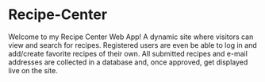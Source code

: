 # Recipe-Center

Welcome to my Recipe Center Web App! A dynamic site where visitors can view and search for
recipes. Registered users are even be able to log in and add/create favorite recipes of their own. All submitted
recipes and e-mail addresses are collected in a database and, once approved, get displayed
live on the site.
